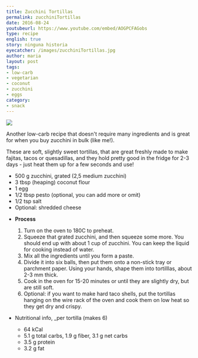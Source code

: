 ```yaml
---
title: Zucchini Tortillas
permalink: zucchiniTortillas
date: 2016-08-24
youtubeurl: https://www.youtube.com/embed/AOGPCFAGobs
type: recipe
english: true
story: ninguna historia
eyecatcher: /images/zucchiniTortillas.jpg
author: maria
layout: post
tags:
- low-carb
- vegetarian
- coconut
- zucchini
- eggs
category:
- snack
---
```


<img src="https://farm1.staticflickr.com/557/31561188891_b3f75d92c1_o_d.jpg"/>

Another low-carb recipe that doesn't require many ingredients and is great for when you buy zucchini in bulk (like me!). 

These are soft, slightly sweet tortillas, that are great freshly made to make fajitas, tacos or quesadillas, and they hold pretty good in the fridge for 2-3 days - just heat them up for a few seconds and use!


<ul>
  <li>500 g zucchini, grated (2,5 medium zucchini)</li>
  <li>3 tbsp (heaping) coconut flour</li>
  <li>1 egg</li>
  <li>1/2 tbsp pesto (optional, you can add more or omit)</li>
  <li>1/2 tsp salt</li>
  <li>Optional: shredded cheese</li>
</ul>


* **Process**
  1. Turn on the oven to 180C to preheat.
  2. Squeeze that grated zucchini, and then squeeze some more. You should end up with about 1 cup of zucchini. You can keep the liquid for cooking instead of water.
  3. Mix all the ingredients until you form a paste.
  4. Divide it into six balls, then put them onto a non-stick tray or parchment paper. Using your hands, shape them into tortilllas, about 2-3 mm thick.
  5. Cook in the oven for 15-20 minutes or until they are slightly dry, but are still soft. 
  6. Optional: if you want to make hard taco shells, put the tortillas hanging on the wire rack of the oven and cook them on low heat so they get dry and crispy.


* Nutritional info, _per tortilla (makes 6)
  * 64 kCal
  * 5.1 g total carbs, 1.9 g fiber, 3.1 g net carbs
  * 3.5 g protein
  * 3.2 g fat
